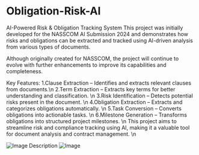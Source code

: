 # Obligation-Risk-AI
AI-Powered Risk & Obligation Tracking System
This project was initially developed for the NASSCOM AI Submission 2024 and demonstrates how risks and obligations can be extracted and tracked using AI-driven analysis from various types of documents.

Although originally created for NASSCOM, the project will continue to evolve with further enhancements to improve its capabilities and completeness.

Key Features:
1.Clause Extraction – Identifies and extracts relevant clauses from documents.\n
2.Term Extraction – Extracts key terms for better understanding and classification. \n
3.Risk Identification – Detects potential risks present in the document. \n
4.Obligation Extraction – Extracts and categorizes obligations automatically. \n
5.Task Conversion – Converts obligations into actionable tasks. \n
6.Milestone Generation – Transforms obligations into structured project milestones. \n
This project aims to streamline risk and compliance tracking using AI, making it a valuable tool for document analysis and contract management. \n

![Image Description](https://raw.githubusercontent.com/your-username/repository-name/main/images/logo.png)
![Image](https://github.com/user-attachments/assets/2c9dfd76-69bd-450f-a211-e2121609e823)
